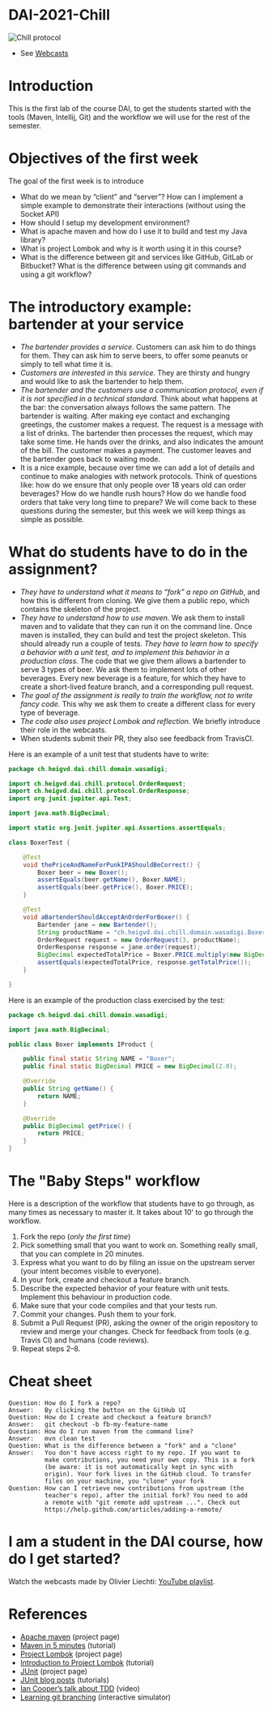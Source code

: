 # DAI-2021-Chill

![Chill protocol](chill.png)

* See [Webcasts](https://www.youtube.com/playlist?list=PLfKkysTy70QaN-uez0K4UpSpVUbt8ETpk)

# Introduction

This is the first lab of the course DAI, to get the students started with the tools (Maven, Intellij, Git) and the workflow we will use for the rest of the semester.

# Objectives of the first week

The goal of the first week is to introduce

* What do we mean by “client” and “server”? How can I implement a simple example to demonstrate their interactions (without using the Socket API)
* How should I setup my development environment?
* What is apache maven and how do I use it to build and test my Java library?
* What is project Lombok and why is it worth using it in this course?
* What is the difference between git and services like GitHub, GitLab or Bitbucket? What is the difference between using git commands and using a git workflow?

# The introductory example: bartender at your service

* *The bartender provides a service*. Customers can ask him to do things for them. They can ask him to serve beers, to offer some peanuts or simply to tell what time it is.
* *Customers are interested in this service.* They are thirsty and hungry and would like to ask the bartender to help them.
* *The bartender and the customers use a communication protocol, even if it is not specified in a technical standard.* Think about what happens at the bar: the conversation always follows the same pattern. The bartender is waiting. After making eye contact and exchanging greetings, the customer makes a request. The request is a message with a list of drinks. The bartender then processes the request, which may take some time. He hands over the drinks, and also indicates the amount of the bill. The customer makes a payment. The customer leaves and the bartender goes back to waiting mode.
* It is a nice example, because over time we can add a lot of details and continue to make analogies with network protocols. Think of questions like: how do we ensure that only people over 18 years old can order beverages? How do we handle rush hours? How do we handle food orders that take very long time to prepare? We will come back to these questions during the semester, but this week we will keep things as simple as possible.

# What do students have to do in the assignment?

* *They have to understand what it means to “fork” a repo on GitHub*, and how this is different from cloning. We give them a public repo, which contains the skeleton of the project.
* *They have to understand how to use maven.* We ask them to install maven and to validate that they can run it on the command line. Once maven is installed, they can build and test the project skeleton. This should already run a couple of tests.
*They have to learn how to specify a behavior with a unit test, and to implement this behavior in a production class.* The code that we give them allows a bartender to serve 3 types of beer. We ask them to implement lots of other beverages. Every new beverage is a feature, for which they have to create a short-lived feature branch, and a corresponding pull request.
* *The goal of the assignment is really to train the workflow, not to write fancy code.* This why we ask them to create a different class for every type of beverage.
* *The code also uses project Lombok and reflection.* We briefly introduce their role in the webcasts.
* When students submit their PR, they also see feedback from TravisCI.

Here is an example of a unit test that students have to write:

```java
package ch.heigvd.dai.chill.domain.wasadigi;

import ch.heigvd.dai.chill.protocol.OrderRequest;
import ch.heigvd.dai.chill.protocol.OrderResponse;
import org.junit.jupiter.api.Test;

import java.math.BigDecimal;

import static org.junit.jupiter.api.Assertions.assertEquals;

class BoxerTest {

    @Test
    void thePriceAndNameForPunkIPAShouldBeCorrect() {
        Boxer beer = new Boxer();
        assertEquals(beer.getName(), Boxer.NAME);
        assertEquals(beer.getPrice(), Boxer.PRICE);
    }

    @Test
    void aBartenderShouldAcceptAnOrderForBoxer() {
        Bartender jane = new Bartender();
        String productName = "ch.heigvd.dai.chill.domain.wasadigi.Boxer";
        OrderRequest request = new OrderRequest(3, productName);
        OrderResponse response = jane.order(request);
        BigDecimal expectedTotalPrice = Boxer.PRICE.multiply(new BigDecimal(3));
        assertEquals(expectedTotalPrice, response.getTotalPrice());
    }

}
```

Here is an example of the production class exercised by the test:

```java
package ch.heigvd.dai.chill.domain.wasadigi;

import java.math.BigDecimal;

public class Boxer implements IProduct {

    public final static String NAME = "Boxer";
    public final static BigDecimal PRICE = new BigDecimal(2.0);

    @Override
    public String getName() {
        return NAME;
    }

    @Override
    public BigDecimal getPrice() {
        return PRICE;
    }
}
```

# The "Baby Steps" workflow

Here is a description of the workflow that students have to go through, as many times as necessary to master it. It takes about 10' to go through the workflow.

1. Fork the repo (*only the first time*)
1. Pick something small that you want to work on. Something really small, that you can complete in 20 minutes.
1. Express what you want to do by filing an issue on the upstream server (your intent becomes visible to everyone).
1. In your fork, create and checkout a feature branch.
1. Describe the expected behavior of your feature with unit tests. Implement this behaviour in production code.
1. Make sure that your code compiles and that your tests run.
1. Commit your changes. Push them to your fork.
1. Submit a Pull Request (PR), asking the owner of the origin repository to review and merge your changes. Check for feedback from tools (e.g. Travis CI) and humans (code reviews).
1. Repeat steps 2–8.

# Cheat sheet

```
Question: How do I fork a repo?
Answer:   By clicking the button on the GitHub UI
Question: How do I create and checkout a feature branch?
Answer:   git checkout -b fb-my-feature-name
Question: How do I run maven from the command line?
Answer:   mvn clean test
Question: What is the difference between a "fork" and a "clone"
Answer:   You don't have access right to my repo. If you want to 
          make contributions, you need your own copy. This is a fork 
          (be aware: it is not automatically kept in sync with 
          origin). Your fork lives in the GitHub cloud. To transfer
          files on your machine, you "clone" your fork
Question: How can I retrieve new contributions from upstream (the         
          teacher's repo), after the initial fork? You need to add
          a remote with "git remote add upstream ...". Check out 
          https://help.github.com/articles/adding-a-remote/
```

# I am a student in the DAI course, how do I get started?

Watch the webcasts made by Olivier Liechti: [YouTube playlist](https://www.youtube.com/playlist?list=PLfKkysTy70QaN-uez0K4UpSpVUbt8ETpk).

# References

* [Apache maven](https://maven.apache.org/) (project page)
* [Maven in 5 minutes](https://maven.apache.org/guides/getting-started/maven-in-five-minutes.html) (tutorial)
* [Project Lombok]() (project page)
* [Introduction to Project Lombok](https://projectlombok.org/) (tutorial)
* [JUnit](https://junit.org/) (project page)
* [JUnit blog posts](https://www.petrikainulainen.net/junit-5-tutorial/) (tutorials)
* [Ian Cooper’s talk about TDD](https://www.youtube.com/watch?v=EZ05e7EMOLM) (video)
* [Learning git branching](https://learngitbranching.js.org/) (interactive simulator)


